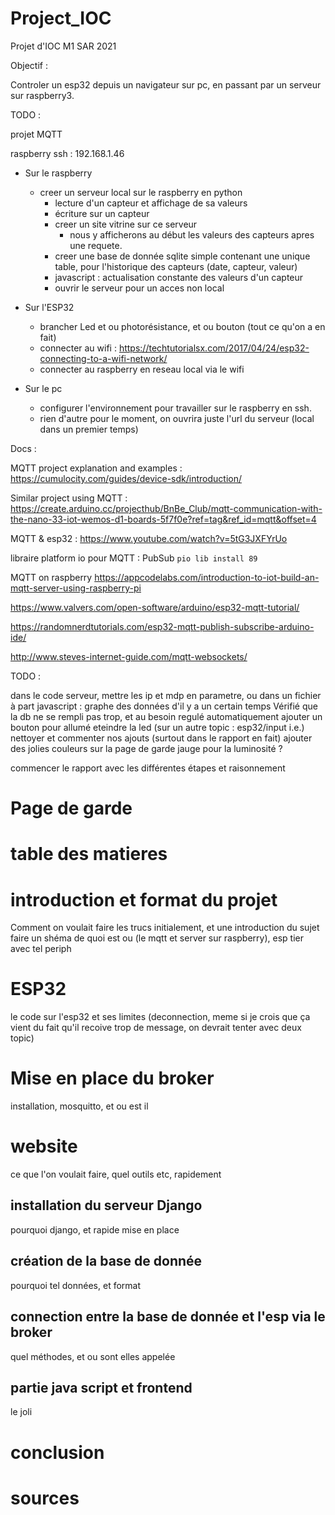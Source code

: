 # Project_IOC
Projet d'IOC M1 SAR 2021

Objectif : 

Controler un esp32 depuis un navigateur sur pc, en passant par un serveur sur raspberry3.

TODO :

projet MQTT

raspberry ssh : 192.168.1.46

- Sur le raspberry

  - creer un serveur local sur le raspberry en python
    - lecture d'un capteur et affichage de sa valeurs
    - écriture sur un capteur
    - creer un site vitrine sur ce serveur 
      - nous y afficherons au début les valeurs des capteurs apres une requete.
    - creer une base de donnée sqlite simple contenant une unique table, pour l'historique des capteurs (date, capteur, valeur)
    - javascript : actualisation constante des valeurs d'un capteur
    - ouvrir le serveur pour un acces non local
  
- Sur l'ESP32

  - brancher Led et ou photorésistance, et ou bouton (tout ce qu'on a en fait)
  - connecter au wifi : https://techtutorialsx.com/2017/04/24/esp32-connecting-to-a-wifi-network/
  - connecter au raspberry en reseau local via le wifi

- Sur le pc

  - configurer l'environnement pour travailler sur le raspberry en ssh.
  - rien d'autre pour le moment, on ouvrira juste l'url du serveur (local dans un premier temps)


Docs :

MQTT project explanation and examples :
  https://cumulocity.com/guides/device-sdk/introduction/

Similar project using MQTT : 
   https://create.arduino.cc/projecthub/BnBe_Club/mqtt-communication-with-the-nano-33-iot-wemos-d1-boards-5f7f0e?ref=tag&ref_id=mqtt&offset=4
  
MQTT & esp32 :
 https://www.youtube.com/watch?v=5tG3JXFYrUo

libraire platform io pour MQTT : PubSub `pio lib install 89`

MQTT on raspberry
   https://appcodelabs.com/introduction-to-iot-build-an-mqtt-server-using-raspberry-pi

https://www.valvers.com/open-software/arduino/esp32-mqtt-tutorial/

https://randomnerdtutorials.com/esp32-mqtt-publish-subscribe-arduino-ide/

http://www.steves-internet-guide.com/mqtt-websockets/


TODO : 

dans le code serveur, mettre les ip et mdp en parametre, ou dans un fichier à part
javascript : graphe des données d'il y a un certain temps
Vérifié que la db ne se rempli pas trop, et au besoin regulé automatiquement
ajouter un bouton pour allumé eteindre la led (sur un autre topic : esp32/input i.e.)
nettoyer et commenter nos ajouts (surtout dans le rapport en fait)
ajouter des jolies couleurs sur la page de garde
jauge pour la luminosité ?

commencer le rapport avec les différentes étapes et raisonnement





# Page de garde

# table des matieres


# introduction et format du projet 

Comment on voulait faire les trucs initialement, et une introduction du sujet
faire un shéma de quoi est ou (le mqtt et server sur raspberry), esp tier avec tel periph

# ESP32

le code sur l'esp32 et ses limites (deconnection, meme si je crois que ça vient du fait qu'il recoive trop de message, on devrait tenter avec deux topic)


# Mise en place du broker

installation, mosquitto, et ou est il

# website

ce que l'on voulait faire, quel outils etc, rapidement

## installation du serveur Django

pourquoi django, et rapide mise en place

## création de la base de donnée

pourquoi tel données, et format

## connection entre la base de donnée et l'esp via le broker

quel méthodes, et ou sont elles appelée

## partie java script et frontend

le joli

# conclusion

# sources
